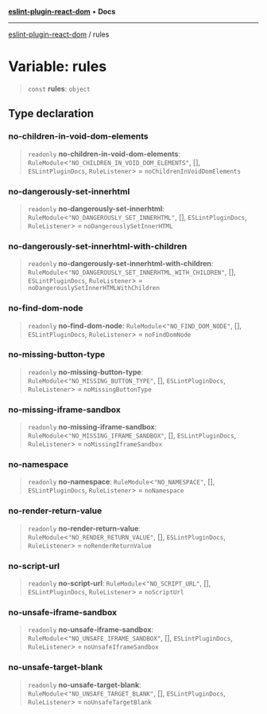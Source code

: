 [**eslint-plugin-react-dom**](../README.md) • **Docs**

***

[eslint-plugin-react-dom](../README.md) / rules

# Variable: rules

> `const` **rules**: `object`

## Type declaration

### no-children-in-void-dom-elements

> `readonly` **no-children-in-void-dom-elements**: `RuleModule`\<`"NO_CHILDREN_IN_VOID_DOM_ELEMENTS"`, [], `ESLintPluginDocs`, `RuleListener`\> = `noChildrenInVoidDomElements`

### no-dangerously-set-innerhtml

> `readonly` **no-dangerously-set-innerhtml**: `RuleModule`\<`"NO_DANGEROUSLY_SET_INNERHTML"`, [], `ESLintPluginDocs`, `RuleListener`\> = `noDangerouslySetInnerHTML`

### no-dangerously-set-innerhtml-with-children

> `readonly` **no-dangerously-set-innerhtml-with-children**: `RuleModule`\<`"NO_DANGEROUSLY_SET_INNERHTML_WITH_CHILDREN"`, [], `ESLintPluginDocs`, `RuleListener`\> = `noDangerouslySetInnerHTMLWithChildren`

### no-find-dom-node

> `readonly` **no-find-dom-node**: `RuleModule`\<`"NO_FIND_DOM_NODE"`, [], `ESLintPluginDocs`, `RuleListener`\> = `noFindDomNode`

### no-missing-button-type

> `readonly` **no-missing-button-type**: `RuleModule`\<`"NO_MISSING_BUTTON_TYPE"`, [], `ESLintPluginDocs`, `RuleListener`\> = `noMissingButtonType`

### no-missing-iframe-sandbox

> `readonly` **no-missing-iframe-sandbox**: `RuleModule`\<`"NO_MISSING_IFRAME_SANDBOX"`, [], `ESLintPluginDocs`, `RuleListener`\> = `noMissingIframeSandbox`

### no-namespace

> `readonly` **no-namespace**: `RuleModule`\<`"NO_NAMESPACE"`, [], `ESLintPluginDocs`, `RuleListener`\> = `noNamespace`

### no-render-return-value

> `readonly` **no-render-return-value**: `RuleModule`\<`"NO_RENDER_RETURN_VALUE"`, [], `ESLintPluginDocs`, `RuleListener`\> = `noRenderReturnValue`

### no-script-url

> `readonly` **no-script-url**: `RuleModule`\<`"NO_SCRIPT_URL"`, [], `ESLintPluginDocs`, `RuleListener`\> = `noScriptUrl`

### no-unsafe-iframe-sandbox

> `readonly` **no-unsafe-iframe-sandbox**: `RuleModule`\<`"NO_UNSAFE_IFRAME_SANDBOX"`, [], `ESLintPluginDocs`, `RuleListener`\> = `noUnsafeIframeSandbox`

### no-unsafe-target-blank

> `readonly` **no-unsafe-target-blank**: `RuleModule`\<`"NO_UNSAFE_TARGET_BLANK"`, [], `ESLintPluginDocs`, `RuleListener`\> = `noUnsafeTargetBlank`
